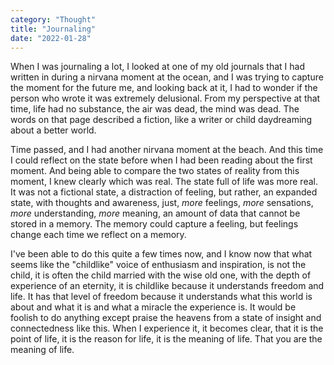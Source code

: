 ```yaml
---
category: "Thought" 
title: "Journaling"
date: "2022-01-28"
---
```

When I was journaling a lot, 
I looked at one of my old journals that I had written in during a nirvana moment at the ocean, and I was trying to capture the moment for the future me, 
and looking back at it, I had to wonder if the person who wrote it was extremely delusional. From my perspective at that time, life had no substance, the air was dead, the mind was dead. The words on that page described a fiction, like a writer or child daydreaming about a better world. 

Time passed, and I had another nirvana moment at the beach. And this time I could reflect on the state before when I had been reading about the first moment. And being able to compare the two states of reality from this moment, I knew clearly which was real. The state full of life was more real. It was not a fictional state, a distraction of feeling, but rather, an expanded state, with thoughts and awareness, just, *more* feelings, *more* sensations, *more* understanding, *more* meaning, an amount of data that cannot be stored in a memory. The memory could capture a feeling, but feelings change each time we reflect on a memory. 

I've been able to do this quite a few times now, and I know now that what seems like the "childlike" voice of enthusiasm and inspiration, is not the child, it is often the child married with the wise old one, with the depth of experience of an eternity, it is childlike because it understands freedom and life. It has that level of freedom because it understands what this world is about and what it is and what a miracle the experience is. It would be foolish to do anything except praise the heavens from a state of insight and connectedness like this. When I experience it, it becomes clear, that it is the point of life, it is the reason for life, it is the meaning of life. That you are the meaning of life.